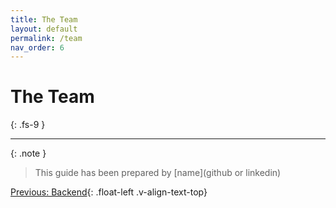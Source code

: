 ```yaml
---
title: The Team
layout: default
permalink: /team
nav_order: 6
---
```


# The Team
{: .fs-9 }

---

{: .note }
> This guide has been prepared by [name](github or linkedin)

[Previous: Backend](Example/Website){: .float-left .v-align-text-top}